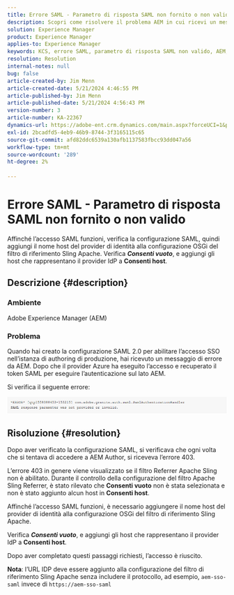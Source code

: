 ```yaml
---
title: Errore SAML - Parametro di risposta SAML non fornito o non valido
description: Scopri come risolvere il problema AEM in cui ricevi un messaggio di errore durante la creazione della configurazione SAML 2.0 per abilitare l’accesso SSO nell’istanza di authoring di produzione.
solution: Experience Manager
product: Experience Manager
applies-to: Experience Manager
keywords: KCS, errore SAML, parametro di risposta SAML non valido, AEM, Adobe Experience Manager, risoluzione dei problemi, mancante, non valido
resolution: Resolution
internal-notes: null
bug: false
article-created-by: Jim Menn
article-created-date: 5/21/2024 4:46:55 PM
article-published-by: Jim Menn
article-published-date: 5/21/2024 4:56:43 PM
version-number: 3
article-number: KA-22367
dynamics-url: https://adobe-ent.crm.dynamics.com/main.aspx?forceUCI=1&pagetype=entityrecord&etn=knowledgearticle&id=694a11b6-9117-ef11-9f8a-6045bd006268
exl-id: 2bcadfd5-4eb9-46b9-8744-3f3165115c65
source-git-commit: afd82ddc6539a130afb1137583fbcc93dd047a56
workflow-type: tm+mt
source-wordcount: '289'
ht-degree: 2%

---
```


# Errore SAML - Parametro di risposta SAML non fornito o non valido


Affinché l’accesso SAML funzioni, verifica la configurazione SAML, quindi aggiungi il nome host del provider di identità alla configurazione OSGi del filtro di riferimento Sling Apache. Verifica <b>*Consenti vuoto</b>*, e aggiungi gli host che rappresentano il provider IdP a <b>Consenti host</b>.

## Descrizione {#description}


### Ambiente

Adobe Experience Manager (AEM)

### Problema

Quando hai creato la configurazione SAML 2.0 per abilitare l’accesso SSO nell’istanza di authoring di produzione, hai ricevuto un messaggio di errore da AEM. Dopo che il provider Azure ha eseguito l’accesso e recuperato il token SAML per eseguire l’autenticazione sul lato AEM.

Si verifica il seguente errore:

![](assets/___6a4a11b6-9117-ef11-9f8a-6045bd006268___.png)


## Risoluzione {#resolution}


Dopo aver verificato la configurazione SAML, si verificava che ogni volta che si tentava di accedere a AEM Author, si riceveva l’errore 403.

L’errore 403 in genere viene visualizzato se il filtro Referrer Apache Sling non è abilitato. Durante il controllo della configurazione del filtro Apache Sling Referrer, è stato rilevato che <b>Consenti vuoto</b> non è stata selezionata e non è stato aggiunto alcun host in <b>Consenti host</b>.

Affinché l’accesso SAML funzioni, è necessario aggiungere il nome host del provider di identità alla configurazione OSGi del filtro di riferimento Sling Apache.

Verifica <b>*Consenti vuoto</b>*, e aggiungi gli host che rappresentano il provider IdP a <b>Consenti host</b>.

Dopo aver completato questi passaggi richiesti, l’accesso è riuscito.

<b>Nota</b>: l’URL IDP deve essere aggiunto alla configurazione del filtro di riferimento Sling Apache senza includere il protocollo, ad esempio, `aem-sso-saml` invece di `https://aem-sso-saml`
